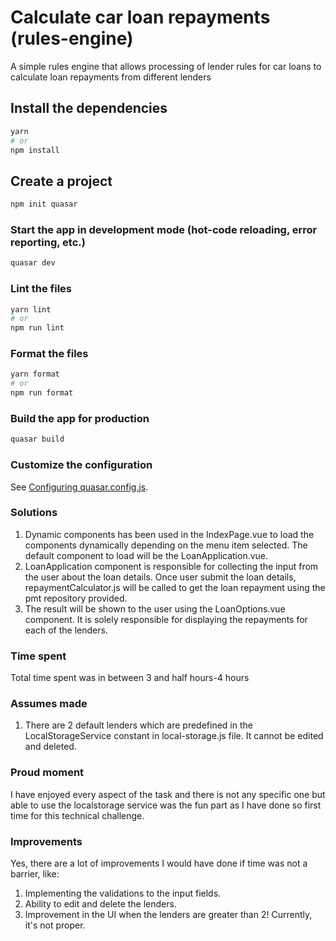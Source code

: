 # Calculate car loan repayments (rules-engine)

A simple rules engine that allows processing of lender rules for car loans to calculate loan repayments from different lenders

## Install the dependencies
```bash
yarn
# or
npm install
```

## Create a project
```bash
npm init quasar
```

### Start the app in development mode (hot-code reloading, error reporting, etc.)
```bash
quasar dev
```


### Lint the files
```bash
yarn lint
# or
npm run lint
```


### Format the files
```bash
yarn format
# or
npm run format
```



### Build the app for production
```bash
quasar build
```

### Customize the configuration
See [Configuring quasar.config.js](https://v2.quasar.dev/quasar-cli-webpack/quasar-config-js).

### Solutions
1. Dynamic components has been used in the IndexPage.vue to load the components dynamically depending on the menu item selected. The default component to load will be the LoanApplication.vue.
2. LoanApplication component is responsible for collecting the input from the user about the loan details. Once user submit the loan details, repaymentCalculator.js will be called to get the loan repayment using the pmt repository provided.
3. The result will be shown to the user using the LoanOptions.vue component. It is solely responsible for displaying the repayments for each of the lenders.

### Time spent
Total time spent was in between 3 and half hours-4 hours

### Assumes made
1. There are 2 default lenders which are predefined in the LocalStorageService constant in local-storage.js file. It cannot be edited and deleted.

### Proud moment
I have enjoyed every aspect of the task and there is not any specific one but able to use the localstorage service was the fun part as I have done so first time for this technical challenge.

### Improvements
Yes, there are a lot of improvements I would have done if time was not a barrier, like:
1. Implementing the validations to the input fields.
2. Ability to edit and delete the lenders.
3. Improvement in the UI when the lenders are greater than 2! Currently, it's not proper.
